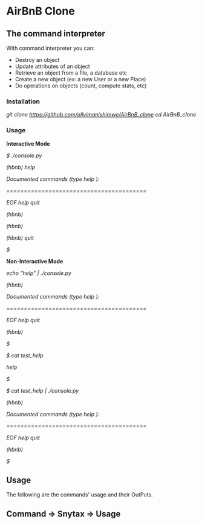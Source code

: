 # AirBnB Clone

## The command interpreter

With command interpreter you can:

* Destroy an object
* Update attributes of an object
* Retrieve an object from a file, a database etc
* Create a new object (ex: a new User or a new Place)
* Do operations on objects (count, compute stats, etc)

### Installation

 *git clone <https://github.com/ollyimanishimwe/AirBnB_clone>*
 *cd AirBnB_clone*

### Usage

 **Interactive Mode**

 *$ ./console.py*

*(hbnb) help*

*Documented commands (type help <topic>):*

*========================================*

*EOF  help  quit*

*(hbnb)*

*(hbnb)*

*(hbnb) quit*

*$*

**Non-Interactive Mode**

*echo "help" | ./console.py*

*(hbnb)*

*Documented commands (type help <topic>):*

*========================================*

*EOF  help  quit*

*(hbnb)*

*$*

*$ cat test_help*

*help*

*$*

*$ cat test_help | ./console.py*

*(hbnb)*

*Documented commands (type help <topic>):*

*========================================*

*EOF  help  quit*

*(hbnb)*

*$*

## Usage

The following are the commands' usage and their OutPuts.

## Command => Snytax => Usage
